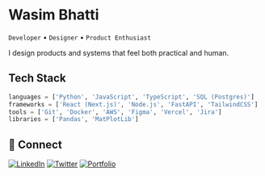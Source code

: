 # Wasim Bhatti

`Developer` • `Designer` • `Product Enthusiast` 

I design products and systems that feel both practical and human.

## Tech Stack

```python
languages = ['Python', 'JavaScript', 'TypeScript', 'SQL (Postgres)']
frameworks = ['React (Next.js)', 'Node.js', 'FastAPI', 'TailwindCSS']
tools = ['Git', 'Docker', 'AWS', 'Figma', 'Vercel', 'Jira']
libraries = ['Pandas', 'MatPlotLib']
```

## 🔗 Connect

[![LinkedIn](https://img.shields.io/badge/LinkedIn-0077B5?style=flat-square&logo=linkedin&logoColor=white)](https://www.linkedin.com/in/bhattiwasim)
[![Twitter](https://img.shields.io/badge/Twitter-1DA1F2?style=flat-square&logo=twitter&logoColor=white)](https://x.com/wasimirl)
[![Portfolio](https://img.shields.io/badge/Portfolio-000000?style=flat-square&logo=About.me&logoColor=white)](https://wasimb.com)
